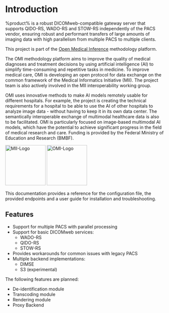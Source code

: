 # Introduction

%product% is a robust DICOMweb-compatible gateway server that supports QIDO-RS, WADO-RS and STOW-RS independently of the
PACS vendor, ensuring robust and performant transfers of large amounts of imaging data with high parallelism from
multiple PACS to multiple clients.

This project is part of
the [Open Medical Inference](https://www.medizininformatik-initiative.de/de/omi-open-medical-inference)
methodology platform.

The OMI methodology platform aims to
improve the quality of medical diagnoses and treatment decisions by using
artificial intelligence (AI) to simplify time-consuming and repetitive tasks in medicine. To improve medical care, OMI
is developing an open protocol for data exchange on the common framework of the Medical Informatics Initiative (MII).
The project team is also actively involved in the MII interoperability working group.

OMI uses innovative methods to make AI models remotely usable for different hospitals. For example, the project is
creating the technical requirements for a hospital to be able to use the AI of other hospitals to analyze image data -
without having to keep it in its own data center. The semantically interoperable exchange of multimodal healthcare data
is also to be facilitated. OMI is particularly focused on image-based multimodal AI models, which have the potential to
achieve significant progress in the field of medical research and care. Funding is provided by the Federal Ministry of
Education and Research (BMBF).

<img src="mii-omi.jpg" alt="MII-Logo" width="128" style="inline"/>
<img src="omi-logo.png" alt="OMI-Logo" width="128" style="inline"/>

This documentation provides a reference for the configuration file, the provided endpoints and a user guide for
installation
and troubleshooting.

## Features

- Support for multiple PACS with parallel processing
- Support for basic DICOMweb services:
    - WADO-RS
    - QIDO-RS
    - STOW-RS
- Provides workarounds for common issues with legacy PACS
- Multiple backend implementations:
    - DIMSE
    - S3 (experimental)

The following features are planned:

- De-identification module
- Transcoding module
- Rendering module
- Proxy Backend
